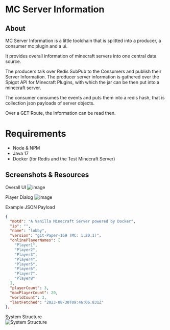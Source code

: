 # MC Server Information

## About
MC Server Information is a little toolchain that is splitted into a producer, a consumer mc plugin and a ui.

It provides overall information of minecraft servers into one central data source.

The producers talk over Redis SubPub to the Consumers and publish their Server Information.
The producer server information is gathered over the Spigot API for Minecraft Plugins, with which the jar can be then put into a minecraft server.

The consumer consumes the events and puts them into a redis hash, that is collection json payloads of server objects.

Over a GET Route, the Information can be read then.

# Requirements
- Node & NPM
- Java 17
- Docker (for Redis and the Test Minecraft Server)

## Screenshots & Resources
Overall UI
![image](https://github.com/mlhmz/mc-server-information/assets/66556288/f91fc515-8ba4-4bcb-8b37-6d7a8a328d2d)

Player Dialog
![image](https://github.com/mlhmz/mc-server-information/assets/66556288/aa046006-3e7a-4519-89b1-91417774e6e8)


Example JSON Payload
```json
{
  "motd": "A Vanilla Minecraft Server powered by Docker",
  "ip": "",
  "name": "lobby",
  "version": "git-Paper-169 (MC: 1.20.1)",
  "onlinePlayerNames": [
    "Player1",
    "Player2",
    "Player3",
    "Player4",
    "Player5",
    "Player6",
    "Player7",
    "Player8"
  ],
  "playerCount": 3,
  "maxPlayerCount": 20,
  "worldCount": 3,
  "lastFetched": "2023-08-30T09:46:06.831Z"
},
```

System Structure  
![System Structure](https://github.com/mlhmz/mc-server-information/assets/66556288/7fb36a81-437a-4faa-a87c-e0042df98495)

